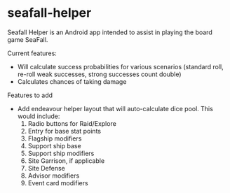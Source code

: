 # seafall-helper

Seafall Helper is an Android app intended to assist in playing the board game SeaFall.

Current features:
 - Will calculate success probabilities for various scenarios (standard roll, re-roll weak successes, strong successes count double)
 - Calculates chances of taking damage
 

 Features to add
  - Add endeavour helper layout that will auto-calculate dice pool.  This would include:
    1. Radio buttons for Raid/Explore
    2. Entry for base stat points
    3. Flagship modifiers
    4. Support ship base
    5. Support ship modifiers
    6. Site Garrison, if applicable
    7. Site Defense
    8. Advisor modifiers
    9. Event card modifiers

